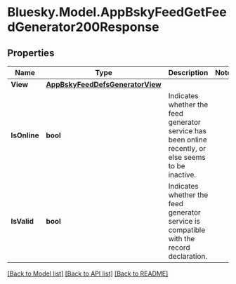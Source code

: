 # Bluesky.Model.AppBskyFeedGetFeedGenerator200Response

## Properties

Name | Type | Description | Notes
------------ | ------------- | ------------- | -------------
**View** | [**AppBskyFeedDefsGeneratorView**](AppBskyFeedDefsGeneratorView.md) |  | 
**IsOnline** | **bool** | Indicates whether the feed generator service has been online recently, or else seems to be inactive. | 
**IsValid** | **bool** | Indicates whether the feed generator service is compatible with the record declaration. | 

[[Back to Model list]](../README.md#documentation-for-models) [[Back to API list]](../README.md#documentation-for-api-endpoints) [[Back to README]](../README.md)

